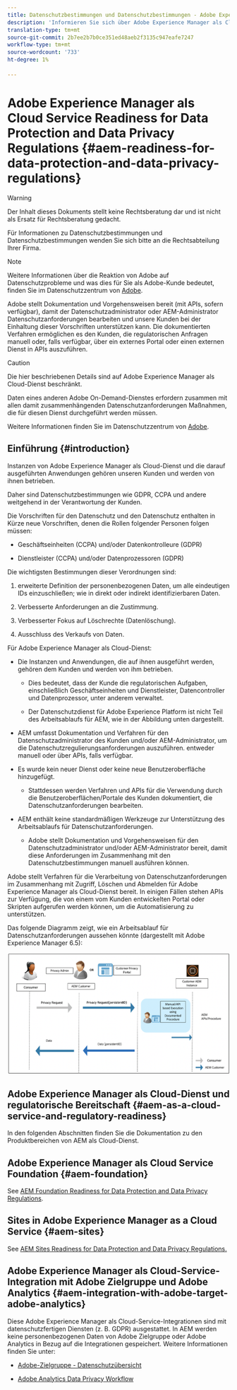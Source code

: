 ```yaml
---
title: Datenschutzbestimmungen und Datenschutzbestimmungen - Adobe Experience Manager als Cloud-Dienst-Bereitschaftsdienst
description: 'Informieren Sie sich über Adobe Experience Manager als Cloud-Service-Unterstützung für die verschiedenen Datenschutzbestimmungen und Datenschutzbestimmungen. einschließlich der EU-Datenschutzverordnung (GDPR), des kalifornischen Datenschutzgesetzes für Verbraucher und wie bei der Implementierung eines neuen AEM als Cloud-Service-Projekt einzuhalten ist. '
translation-type: tm+mt
source-git-commit: 2b7ee2b7b0ce351ed48aeb2f3135c947eafe7247
workflow-type: tm+mt
source-wordcount: '733'
ht-degree: 1%

---
```



# Adobe Experience Manager als Cloud Service Readiness for Data Protection and Data Privacy Regulations {#aem-readiness-for-data-protection-and-data-privacy-regulations}

>[!WARNING]
>
>Der Inhalt dieses Dokuments stellt keine Rechtsberatung dar und ist nicht als Ersatz für Rechtsberatung gedacht.
>
>Für Informationen zu Datenschutzbestimmungen und Datenschutzbestimmungen wenden Sie sich bitte an die Rechtsabteilung Ihrer Firma.

>[!NOTE]
>
>Weitere Informationen über die Reaktion von Adobe auf Datenschutzprobleme und was dies für Sie als Adobe-Kunde bedeutet, finden Sie im Datenschutzzentrum von [Adobe](https://www.adobe.com/privacy.html).

Adobe stellt Dokumentation und Vorgehensweisen bereit (mit APIs, sofern verfügbar), damit der Datenschutzadministrator oder AEM-Administrator Datenschutzanforderungen bearbeiten und unsere Kunden bei der Einhaltung dieser Vorschriften unterstützen kann. Die dokumentierten Verfahren ermöglichen es den Kunden, die regulatorischen Anfragen manuell oder, falls verfügbar, über ein externes Portal oder einen externen Dienst in APIs auszuführen.

>[!CAUTION]
>
>Die hier beschriebenen Details sind auf Adobe Experience Manager als Cloud-Dienst beschränkt.
>
>Daten eines anderen Adobe On-Demand-Dienstes erfordern zusammen mit allen damit zusammenhängenden Datenschutzanforderungen Maßnahmen, die für diesen Dienst durchgeführt werden müssen.
>
>Weitere Informationen finden Sie im Datenschutzzentrum von [Adobe](https://www.adobe.com/privacy.html).

## Einführung {#introduction}

Instanzen von Adobe Experience Manager als Cloud-Dienst und die darauf ausgeführten Anwendungen gehören unseren Kunden und werden von ihnen betrieben.

Daher sind Datenschutzbestimmungen wie GDPR, CCPA und andere weitgehend in der Verantwortung der Kunden.

Die Vorschriften für den Datenschutz und den Datenschutz enthalten in Kürze neue Vorschriften, denen die Rollen folgender Personen folgen müssen:

* Geschäftseinheiten (CCPA) und/oder Datenkontrolleure (GDPR)

* Dienstleister (CCPA) und/oder Datenprozessoren (GDPR)

Die wichtigsten Bestimmungen dieser Verordnungen sind:

1. erweiterte Definition der personenbezogenen Daten, um alle eindeutigen IDs einzuschließen; wie in direkt oder indirekt identifizierbaren Daten.

2. Verbesserte Anforderungen an die Zustimmung.

3. Verbesserter Fokus auf Löschrechte (Datenlöschung).

4. Ausschluss des Verkaufs von Daten.

Für Adobe Experience Manager als Cloud-Dienst:

* Die Instanzen und Anwendungen, die auf ihnen ausgeführt werden, gehören dem Kunden und werden von ihm betrieben.

   * Dies bedeutet, dass der Kunde die regulatorischen Aufgaben, einschließlich Geschäftseinheiten und Dienstleister, Datencontroller und Datenprozessor, unter anderem verwaltet.

   * Der Datenschutzdienst für Adobe Experience Platform ist nicht Teil des Arbeitsablaufs für AEM, wie in der Abbildung unten dargestellt.

* AEM umfasst Dokumentation und Verfahren für den Datenschutzadministrator des Kunden und/oder AEM-Administrator, um die Datenschutzregulierungsanforderungen auszuführen. entweder manuell oder über APIs, falls verfügbar.

* Es wurde kein neuer Dienst oder keine neue Benutzeroberfläche hinzugefügt.

   * Stattdessen werden Verfahren und APIs für die Verwendung durch die Benutzeroberflächen/Portale des Kunden dokumentiert, die Datenschutzanforderungen bearbeiten.

* AEM enthält keine standardmäßigen Werkzeuge zur Unterstützung des Arbeitsablaufs für Datenschutzanforderungen.

   * Adobe stellt Dokumentation und Vorgehensweisen für den Datenschutzadministrator und/oder AEM-Administrator bereit, damit diese Anforderungen im Zusammenhang mit den Datenschutzbestimmungen manuell ausführen können.

Adobe stellt Verfahren für die Verarbeitung von Datenschutzanforderungen im Zusammenhang mit Zugriff, Löschen und Abmelden für Adobe Experience Manager als Cloud-Dienst bereit. In einigen Fällen stehen APIs zur Verfügung, die von einem vom Kunden entwickelten Portal oder Skripten aufgerufen werden können, um die Automatisierung zu unterstützen.

Das folgende Diagramm zeigt, wie ein Arbeitsablauf für Datenschutzanforderungen aussehen könnte (dargestellt mit Adobe Experience Manager 6.5):

![Datenschutz und Datenschutz](assets/data-protection-and-privacy-01.png)

## Adobe Experience Manager als Cloud-Dienst und regulatorische Bereitschaft {#aem-as-a-cloud-service-and-regulatory-readiness}

In den folgenden Abschnitten finden Sie die Dokumentation zu den Produktbereichen von AEM als Cloud-Dienst.

## Adobe Experience Manager als Cloud Service Foundation {#aem-foundation}

See [AEM Foundation Readiness for Data Protection and Data Privacy Regulations](/help/onboarding/data-privacy-and-protection-readiness/foundation-readiness.md).

## Sites in Adobe Experience Manager as a Cloud Service {#aem-sites}

See [AEM Sites Readiness for Data Protection and Data Privacy Regulations.](/help/onboarding/data-privacy-and-protection-readiness/sites-readiness.md)

## Adobe Experience Manager als Cloud-Service-Integration mit Adobe Zielgruppe und Adobe Analytics {#aem-integration-with-adobe-target-adobe-analytics}

Diese Adobe Experience Manager als Cloud-Service-Integrationen sind mit datenschutzfertigen Diensten (z. B. GDPR) ausgestattet. In AEM werden keine personenbezogenen Daten von Adobe Zielgruppe oder Adobe Analytics in Bezug auf die Integrationen gespeichert.
Weitere Informationen finden Sie unter:

* [Adobe-Zielgruppe - Datenschutzübersicht](https://docs.adobe.com/content/help/en/target/using/implement-target/before-implement/privacy/privacy.html)

* [Adobe Analytics Data Privacy Workflow](https://docs.adobe.com/content/help/en/analytics/admin/data-governance/an-gdpr-workflow.html)
